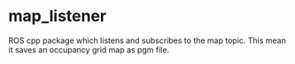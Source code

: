 # map_listener

ROS cpp package which listens and subscribes to the map topic. This mean it saves an occupancy grid map as pgm file.
